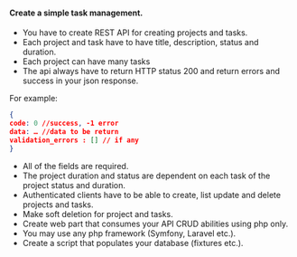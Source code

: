 #### Create a simple task management.

- You have to create REST API for creating projects and tasks. 
- Each project and task have to have title, description, status and duration. 
- Each project can have many tasks
- The api always have to return HTTP status 200 and return errors and success in your json response.

For example:<br>
```json
{
code: 0 //success, -1 error
data: … //data to be return
validation_errors : [] // if any
}
```

- All of the fields are required.
- The project duration and status are dependent on each task of the project status and duration.
- Authenticated clients have to be able to create, list update and delete projects and tasks.
- Make soft deletion for project and tasks. 
- Create web part that consumes your API CRUD abilities using php only.
- You may use any php framework (Symfony, Laravel etc.).
- Create a script that populates your database (fixtures etc.).
